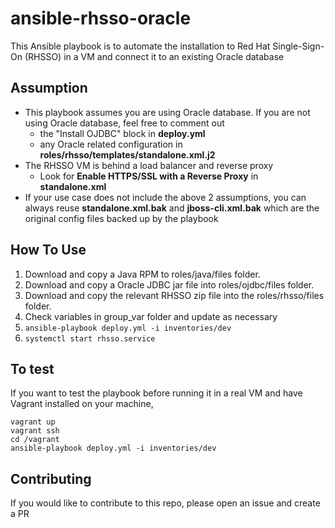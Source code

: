 # ansible-rhsso-oracle

This Ansible playbook is to automate the installation to Red Hat Single-Sign-On (RHSSO) in a VM and connect it to an existing Oracle database

## Assumption
* This playbook assumes you are using Oracle database. If you are not using Oracle database, feel free to comment out
  * the "Install OJDBC" block in **deploy.yml**
  * any Oracle related configuration in **roles/rhsso/templates/standalone.xml.j2**
* The RHSSO VM is behind a load balancer and reverse proxy
  * Look for **Enable HTTPS/SSL with a Reverse Proxy** in **standalone.xml**
* If your use case does not include the above 2 assumptions, you can always reuse **standalone.xml.bak** and **jboss-cli.xml.bak** which are the original config files backed up by the playbook

## How To Use
1. Download and copy a Java RPM to roles/java/files folder.
2. Download and copy a Oracle JDBC jar file into roles/ojdbc/files folder.
3. Download and copy the relevant RHSSO zip file into the roles/rhsso/files folder.
4. Check variables in group_var folder and update as necessary
5. `ansible-playbook deploy.yml -i inventories/dev`
6. `systemctl start rhsso.service`

## To test
If you want to test the playbook before running it in a real VM and have Vagrant installed on your machine,
```
vagrant up
vagrant ssh
cd /vagrant
ansible-playbook deploy.yml -i inventories/dev
```

## Contributing
If you would like to contribute to this repo, please open an issue and create a PR